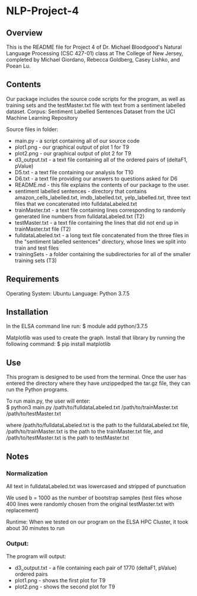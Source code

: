 # NLP-Project-4

## Overview

This is the README file for Project 4 of Dr. Michael Bloodgood's Natural Language Processing (CSC 427-01) class at The College of New Jersey, completed by Michael Giordano, Rebecca Goldberg, Casey Lishko, and Poean Lu. 

## Contents

Our package includes the source code scripts for the program, as well as training sets and the testMaster.txt file with text from a sentiment labelled dataset.
Corpus: Sentiment Labelled Sentences Dataset from the UCI Machine Learning Repository


Source files in folder:
- main.py - a script containing all of our source code
- plot1.png - our graphical output of plot 1 for T9
- plot2.png - our graphical output of plot 2 for T9
- d3_output.txt - a text file containing all of the ordered pairs of (deltaF1, pValue) 
- D5.txt - a text file containing our analysis for T10
- D6.txt - a text file providing our answers to questions asked for D6
- README.md - this file explains the contents of our package to the user.
- sentiment labelled sentences - directory that contains amazon_cells_labelled.txt, imdb_labelled.txt, yelp_labelled.txt, three text files that we concatenated into fulldataLabeled.txt
- trainMaster.txt - a text file containing lines corresponding to randomly generated line numbers from fulldataLabeled.txt (T2)
- testMaster.txt - a text file containing the lines that did not end up in trainMaster.txt file (T2)
- fulldataLabeled.txt - a long text file concatenated from the three files in the "sentiment labelled sentences" directory, whose lines we split into train and test files
- trainingSets - a folder containing the subdirectories for all of the smaller training sets (T3)

## Requirements

Operating System: Ubuntu 
Language: Python 3.7.5 

## Installation

In the ELSA command line run:
$ module add python/3.7.5

Matplotlib was used to create the graph. Install that library by running the following command:
$ pip install matplotlib

## Use

This program is designed to be used from the terminal. Once the user has entered the directory where they have unzippedped the tar.gz file, they can run the Python programs.

To run main.py, the user will enter:  
$ python3 main.py /path/to/fulldataLabeled.txt /path/to/trainMaster.txt /path/to/testMaster.txt

where /path/to/fulldataLabeled.txt is the path to the fulldataLabeled.txt file, /path/to/trainMaster.txt is the path to the trainMaster.txt file, and /path/to/testMaster.txt is the path to testMaster.txt

## Notes
### Normalization
All text in fulldataLabeled.txt was lowercased and stripped of punctuation

We used b = 1000 as the number of bootstrap samples (test files whose 400 lines were randomly chosen from the original testMaster.txt with replacement)

Runtime: When we tested on our program on the ELSA HPC Cluster, it took about 30 minutes to run

### Output:
The program will output:  
- d3_output.txt - a file containing each pair of 1770 (deltaF1, pValue) ordered pairs
- plot1.png - shows the first plot for T9
- plot2.png - shows the second plot for T9

